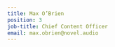 ```yaml
---
title: Max O’Brien
position: 3
job-title: Chief Content Officer
email: max.obrien@novel.audio
---
```


